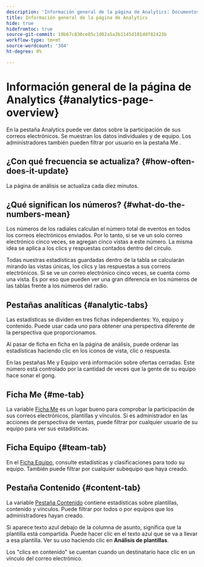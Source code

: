 ```yaml
---
description: 'Información general de la página de Analytics: Documentos de Marketo: Documentación del producto'
title: Información general de la página de Analytics
hide: true
hidefromtoc: true
source-git-commit: 19b67c830ce85c1d02a5a3b1145d101ddf82423b
workflow-type: tm+mt
source-wordcount: '384'
ht-degree: 0%

---
```


# Información general de la página de Analytics {#analytics-page-overview}

En la pestaña Analytics puede ver datos sobre la participación de sus correos electrónicos. Se muestran los datos individuales y de equipo. Los administradores también pueden filtrar por usuario en la pestaña Me .

## ¿Con qué frecuencia se actualiza? {#how-often-does-it-update}

La página de análisis se actualiza cada diez minutos.

## ¿Qué significan los números? {#what-do-the-numbers-mean}

Los números de los radiales calculan el número total de eventos en todos los correos electrónicos enviados. Por lo tanto, si se ve un solo correo electrónico cinco veces, se agregan cinco vistas a este número. La misma idea se aplica a los clics y respuestas contados dentro del círculo.

Todas nuestras estadísticas guardadas dentro de la tabla se calcularán mirando las vistas únicas, los clics y las respuestas a sus correos electrónicos. Si se ve un correo electrónico cinco veces, se cuenta como una vista. Es por eso que pueden ver una gran diferencia en los números de las tablas frente a los números del radio.

## Pestañas analíticas {#analytic-tabs}

Las estadísticas se dividen en tres fichas independientes: Yo, equipo y contenido. Puede usar cada uno para obtener una perspectiva diferente de la perspectiva que proporcionamos.

Al pasar de ficha en ficha en la página de análisis, puede ordenar las estadísticas haciendo clic en los iconos de vista, clic o respuesta.

En las pestañas Me y Equipo verá información sobre ofertas cerradas. Este número está controlado por la cantidad de veces que la gente de su equipo hace sonar el gong.

## Ficha Me {#me-tab}

La variable [Ficha Me](/help/marketo/product-docs/marketo-sales-insight/actions/analytics/understanding-the-me-tab.md) es un lugar bueno para comprobar la participación de sus correos electrónicos, plantillas y vínculos. Si es administrador en las acciones de perspectiva de ventas, puede filtrar por cualquier usuario de su equipo para ver sus estadísticas.

## Ficha Equipo {#team-tab}

En el [Ficha Equipo](/help/marketo/product-docs/marketo-sales-insight/actions/analytics/understanding-the-team-tab.md), consulte estadísticas y clasificaciones para todo su equipo. También puede filtrar por cualquier subequipo que haya creado.

## Pestaña Contenido {#content-tab}

La variable [Pestaña Contenido](/help/marketo/product-docs/marketo-sales-insight/actions/analytics/understanding-the-content-tab.md) contiene estadísticas sobre plantillas, contenido y vínculos. Puede filtrar por todos o por equipos que los administradores hayan creado.

Si aparece texto azul debajo de la columna de asunto, significa que la plantilla está compartida. Puede hacer clic en el texto azul que se va a llevar a esa plantilla. Ver su uso haciendo clic en **Análisis de plantillas**.

Los &quot;clics en contenido&quot; se cuentan cuando un destinatario hace clic en un vínculo del correo electrónico.
